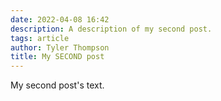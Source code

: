 ```yaml
---
date: 2022-04-08 16:42
description: A description of my second post.
tags: article
author: Tyler Thompson
title: My SECOND post
---
```

My second post's text.
